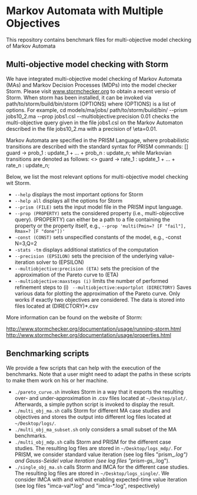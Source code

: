 # Markov Automata with Multiple Objectives

This repository contains benchmark files for multi-objective model checking
of Markov Automata


## Multi-objective model checking with Storm

We have integrated multi-objective model checking of Markov Automata (MAs) 
and Markov Decision Processes (MDPs) into the model checker Storm. 
Please visit www.stormchecker.org to obtain a recent versio of Storm.
When storm has been installed, it can be invoked via
	path/to/storm/build/bin/storm (OPTIONS)
where (OPTIONS) is a list of options. For example,
	cd models/ma/jobs/
	path/to/storm/build/bin/ --prism jobs10_2.ma --prop jobs1.csl --multiobjective:precision 0.01
checks the multi-objective query given in the file jobs1.csl on the Markov
Automaton described in the file jobs10_2.ma with a precision of \eta=0.01.

Markov Automata are specified in the PRISM Language, where probabilistic
transitions are described with the standard syntax for PRISM commands:
	[] guard -> prob_1 : update_1 + ... + prob_n : update_n;
while Markovian transitions are denoted as follows:
	<> guard -> rate_1 : update_1 + ... + rate_n : update_n;

Below, we list the most relevant options for multi-objective model checking wit Storm.

* `--help` displays the most important options for Storm
* `--help all` displays all the options for Storm
* `--prism (FILE)` sets the input model file in the PRISM input language.
* `--prop (PROPERTY)` sets the considered property (i.e., multi-objecctive query).
  (PROPERTY) can either be a path to a file containing the property or the property itself,
  e.g., `--prop 'multi(Pmin=? [F "fail"], Rmax=? [F "done"])'`
* `-const (CONST)` sets unspecified constants of the model, e.g., -const N=3,Q=2
* `-stats -tm` displays additional statistics of the computation
* `--precision (EPSILON)` sets the precision of the underlying value-iteration solver to (EPSILON)
* `--multiobjective:precision (ETA)` sets the precision of the approximation of the Pareto curve to (ETA)
* `--multiobjective:maxsteps (i)` limits the number of performed refinement steps to (i)
` --multiobjective:exportplot (DIRECTORY)`  Saves various data for plotting the approximation of the Pareto curve.
  Only works if exactly two objectives are considered. The data is stored into files located at (DIRECTORY)*.csv

More information can be found on the website of Storm:

http://www.stormchecker.org/documentation/usage/running-storm.html
http://www.stormchecker.org/documentation/usage/properties.html


## Benchmarking scripts

We provide a few scripts that can help with the execution of the benchmarks.
Note that a user might need to adapt the paths in these scripts to make them work on his or her machine.

* `./pareto_curve.sh`  invokes Storm in a way that it exports the resulting over- and under-approximation in .csv files located at `~/Desktop/plot/`.
Afterwards, a simple python script is invoked to display the result.
* `./multi_obj_ma.sh`  calls Storm for different MA case studies and objectives and stores the output into different log files located at `~/Desktop/logs/`.
* `./multi_obj_ma_subset.sh` only considers a small subset of the MA benchmarks.
* `./multi_obj_mdp.sh` calls Storm and PRISM for the different case studies. The resulting log files are stored in `~/Desktop/logs_mdp/`. 
For PRISM, we consider standard value iteration (see log files "prism_*.log") and Gauss-Seidel value iteration (see log files "prism-gs_*.log").
* `./single_obj_ma.sh` calls Storm and IMCA for the different case studies. The resulting log files are stored in `~/Desktop/logs_single/`. 
We consider IMCA with and without enabling expected-time value iteration (see log files "imca-val*.log" and "imca-*.log", respectively)

